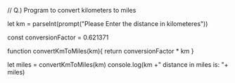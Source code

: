 // Q.) Program to convert kilometers to miles

let km = parseInt(prompt("Please Enter the distance in kilometeres"))

const conversionFactor = 0.621371

function convertKmToMiles(km){
    return conversionFactor * km
}

let miles = convertKmToMiles(km)
console.log(km +" distance in miles is: "+ miles)
